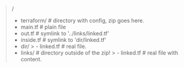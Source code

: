 > /
> - terraform/    # directory with config, zip goes here.
>  - main.tf     # plain file
>  - out.tf      # symlink to '../links/linked.tf'
>  - inside.tf   # symlink to 'dir/linked.tf'
>  - dir/
      >    - linked.tf # real file.
> - links/        # directory outside of the zip!
    >   - linked.tf   # real file with content.